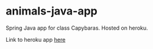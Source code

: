 # animals-java-app
Spring Java app for class Capybaras. Hosted on heroku.

Link to heroku app [here](https://morning-castle-25851.herokuapp.com/) 
